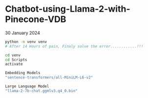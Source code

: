 # Chatbot-using-Llama-2-with-Pinecone-VDB
30 January 2024
```bash
python -m venv venv
# After 14 Hours of pain, Finaly solve the error............!!!
```

```bash
cd venv
cd Scripts
activate
```
```bash
Embedding Models
"sentence-transformers/all-MiniLM-L6-v2"
```

```bash
Large Language Model
"llama-2-7b-chat.ggmlv3.q4_0.bin"
```